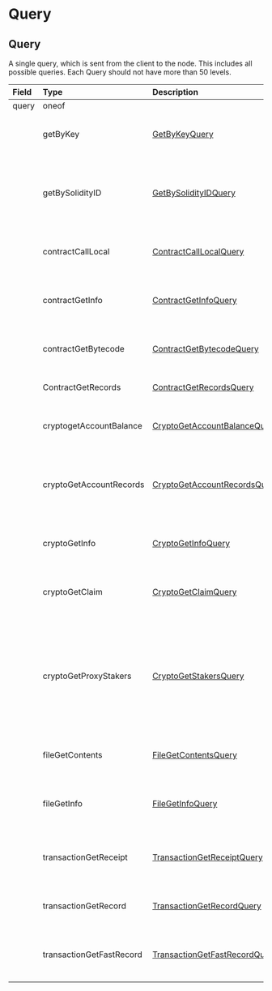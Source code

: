 # Query

## Query

A single query, which is sent from the client to the node. This includes all possible queries. Each Query should not have more than 50 levels.

| Field | Type | Description |  |
| :--- | :--- | :--- | :--- |
| query | oneof |  |  |
|  | getByKey | [GetByKeyQuery](getbykey.md#getbykeyquery) | Get all entities associated with a given key |
|  | getBySolidityID | [GetBySolidityIDQuery](getbysolidityid.md#getbysolidityidquery) | Get the IDs in the format used in transactions, given the format used in Solidity |
|  | contractCallLocal | [ContractCallLocalQuery](../smart-contracts/contractcalllocal.md#contractcalllocalquery) | Call a function of a smart contract instance |
|  | contractGetInfo | [ContractGetInfoQuery](../smart-contracts/contractgetinfo.md#contractgetinfoquery) | Get information about a smart contract instance |
|  | contractGetBytecode | [ContractGetBytecodeQuery](../smart-contracts/contractgetbytecode.md#contractgetbytecodequery) | Get bytecode used by a smart contract instance |
|  | ContractGetRecords | [ContractGetRecordsQuery](../smart-contracts/contractgetrecords.md#contractgetrecordsquery) | Get Records of the contract instance |
|  | cryptogetAccountBalance | [CryptoGetAccountBalanceQuery](../cryptocurrency-accounts/cryptogetaccountbalance.md#cryptogetaccountbalancequery) | Get the current balance in a cryptocurrency account |
|  | cryptoGetAccountRecords | [CryptoGetAccountRecordsQuery](../cryptocurrency-accounts/cryptogetaccountrecords.md#cryptogetaccountrecordsquery) | Get all the records that currently exist for transactions involving an account |
|  | cryptoGetInfo | [CryptoGetInfoQuery](../cryptocurrency-accounts/cryptogetinfo.md#cryptogetinfoquery) | Get all information about an account |
|  | cryptoGetClaim | [CryptoGetClaimQuery](../cryptocurrency-accounts/cryptogetclaim.md#cryptogetclaimquery) | Get a single claim from a single account \(or null if it doesn't exist\) |
|  | cryptoGetProxyStakers | [CryptoGetStakersQuery](../cryptocurrency-accounts/cryptogetstakers.md#cryptogetstakersquery) | Get all the accounts that proxy stake to a given account, and how much they proxy stake \(not yet implemented in the current API\) |
|  | fileGetContents | [FileGetContentsQuery](../file-service/filegetcontents.md#filegetcontentsquery) | Get the contents of a file \(the bytes stored in it\) |
|  | fileGetInfo | [FileGetInfoQuery](../file-service/filegetinfo.md#filegetinfoquery) | Get information about a file, such as its expiration date |
|  | transactionGetReceipt | [TransactionGetReceiptQuery](transactiongetreceipt.md#transactiongetreceiptquery) | Get a receipt for a transaction \(lasts 180 seconds\) |
|  | transactionGetRecord | [TransactionGetRecordQuery](transactiongetrecord.md#transactiongetrecordquery) | Get a record for a transaction \(lasts 1 hour\) |
|  | transactionGetFastRecord | [TransactionGetFastRecordQuery](transactiongetfastrecord.md#transactiongetfastrecordquery) | Get a record for a transaction \(lasts 180 seconds\) |

